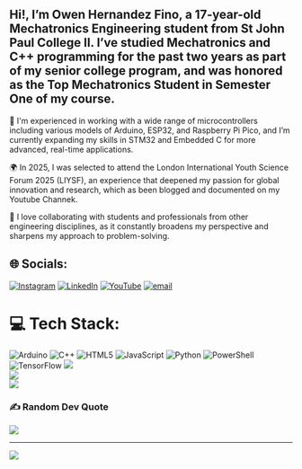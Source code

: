 ## Hi!, I’m Owen Hernandez Fino, a 17-year-old Mechatronics Engineering student from St John Paul College II. I’ve studied Mechatronics and C++ programming for the past two years as part of my senior college program, and was honored as the Top Mechatronics Student in Semester One of my course. <br/>

🔧 I'm experienced in working with a wide range of microcontrollers including various models of Arduino, ESP32, and Raspberry Pi Pico, and I’m currently expanding my skills in STM32 and Embedded C for more advanced, real-time applications. <br/>

🌍 In 2025, I was selected to attend the London International Youth Science Forum 2025 (LIYSF), an experience that deepened my passion for global innovation and research, which as been blogged and documented on my Youtube Channek. <br/>

🤝 I love collaborating with students and professionals from other engineering disciplines, as it constantly broadens my perspective and sharpens my approach to problem-solving. <br/>




## 🌐 Socials:
[![Instagram](https://img.shields.io/badge/Instagram-%23E4405F.svg?logo=Instagram&logoColor=white)](https://instagram.com/owen.el.robotocist) [![LinkedIn](https://img.shields.io/badge/LinkedIn-%230077B5.svg?logo=linkedin&logoColor=white)](https://linkedin.com/in/owen-hernandez-fino-6b22b1363) [![YouTube](https://img.shields.io/badge/YouTube-%23FF0000.svg?logo=YouTube&logoColor=white)](https://youtube.com/@owens.notthere) [![email](https://img.shields.io/badge/Email-D14836?logo=gmail&logoColor=white)](mailto:itsowen83@gmail.com) 

# 💻 Tech Stack:
![Arduino](https://img.shields.io/badge/-Arduino-00979D?style=for-the-badge&logo=Arduino&logoColor=white) ![C++](https://img.shields.io/badge/c++-%2300599C.svg?style=for-the-badge&logo=c%2B%2B&logoColor=white) ![HTML5](https://img.shields.io/badge/html5-%23E34F26.svg?style=for-the-badge&logo=html5&logoColor=white) ![JavaScript](https://img.shields.io/badge/javascript-%23323330.svg?style=for-the-badge&logo=javascript&logoColor=%23F7DF1E) ![Python](https://img.shields.io/badge/python-3670A0?style=for-the-badge&logo=python&logoColor=ffdd54) ![PowerShell](https://img.shields.io/badge/PowerShell-%235391FE.svg?style=for-the-badge&logo=powershell&logoColor=white) ![TensorFlow](https://img.shields.io/badge/TensorFlow-%23FF6F00.svg?style=for-the-badge&logo=TensorFlow&logoColor=white)
![](https://github-readme-stats.vercel.app/api?username=ohfino83&theme=blue_navy&hide_border=false&include_all_commits=true&count_private=false)<br/>
![](https://nirzak-streak-stats.vercel.app/?user=ohfino83&theme=blue_navy&hide_border=false)<br/>
![](https://github-readme-stats.vercel.app/api/top-langs/?username=ohfino83&theme=blue_navy&hide_border=false&include_all_commits=true&count_private=false&layout=compact)

### ✍️ Random Dev Quote
![](https://quotes-github-readme.vercel.app/api?type=horizontal&theme=radical)

---
[![](https://visitcount.itsvg.in/api?id=ohfino83&icon=0&color=0)](https://visitcount.itsvg.in)

<!-- Proudly created with GPRM ( https://gprm.itsvg.in ) -->
